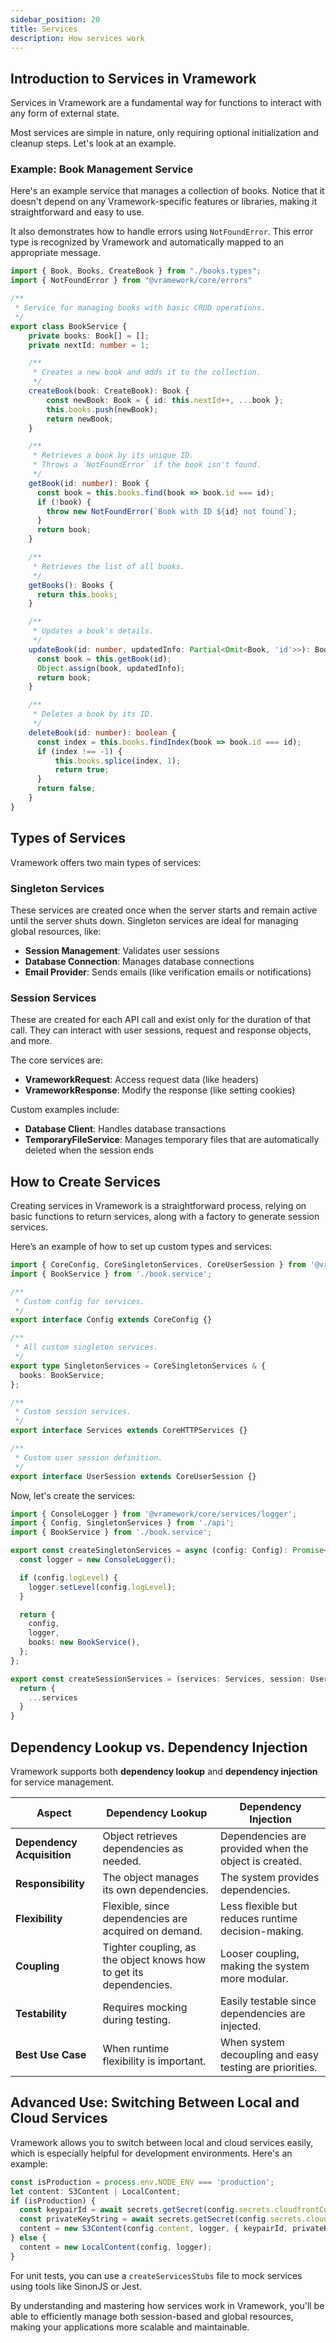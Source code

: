 ```yaml
---
sidebar_position: 20
title: Services  
description: How services work  
---
```


## Introduction to Services in Vramework

Services in Vramework are a fundamental way for functions to interact with any form of external state.

Most services are simple in nature, only requiring optional initialization and cleanup steps. Let's look at an example.

### Example: Book Management Service

Here's an example service that manages a collection of books. Notice that it doesn't depend on any Vramework-specific features or libraries, making it straightforward and easy to use.

It also demonstrates how to handle errors using `NotFoundError`. This error type is recognized by Vramework and automatically mapped to an appropriate message.

```typescript
import { Book, Books, CreateBook } from "./books.types";
import { NotFoundError } from "@vramework/core/errors"

/**
 * Service for managing books with basic CRUD operations.
 */
export class BookService {
    private books: Book[] = [];
    private nextId: number = 1;

    /**
     * Creates a new book and adds it to the collection.
     */
    createBook(book: CreateBook): Book {
        const newBook: Book = { id: this.nextId++, ...book };
        this.books.push(newBook);
        return newBook;
    }

    /**
     * Retrieves a book by its unique ID.
     * Throws a `NotFoundError` if the book isn't found.
     */
    getBook(id: number): Book {
      const book = this.books.find(book => book.id === id);
      if (!book) {
        throw new NotFoundError(`Book with ID ${id} not found`);
      }
      return book;
    }

    /**
     * Retrieves the list of all books.
     */
    getBooks(): Books {
      return this.books;
    }

    /**
     * Updates a book's details.
     */
    updateBook(id: number, updatedInfo: Partial<Omit<Book, 'id'>>): Book {
      const book = this.getBook(id);
      Object.assign(book, updatedInfo);
      return book;
    }

    /**
     * Deletes a book by its ID.
     */
    deleteBook(id: number): boolean {
      const index = this.books.findIndex(book => book.id === id);
      if (index !== -1) {
          this.books.splice(index, 1);
          return true;
      }
      return false;
    }
}
```

## Types of Services

Vramework offers two main types of services:

### Singleton Services

These services are created once when the server starts and remain active until the server shuts down. Singleton services are ideal for managing global resources, like:

- **Session Management**: Validates user sessions
- **Database Connection**: Manages database connections
- **Email Provider**: Sends emails (like verification emails or notifications)

### Session Services

These are created for each API call and exist only for the duration of that call. They can interact with user sessions, request and response objects, and more.

The core services are:

- **VrameworkRequest**: Access request data (like headers)
- **VrameworkResponse**: Modify the response (like setting cookies)

Custom examples include:

- **Database Client**: Handles database transactions
- **TemporaryFileService**: Manages temporary files that are automatically deleted when the session ends

## How to Create Services

Creating services in Vramework is a straightforward process, relying on basic functions to return services, along with a factory to generate session services.

Here’s an example of how to set up custom types and services:

```typescript
import { CoreConfig, CoreSingletonServices, CoreUserSession } from '@vramework/core';
import { BookService } from './book.service';

/**
 * Custom config for services.
 */
export interface Config extends CoreConfig {}

/**
 * All custom singleton services.
 */
export type SingletonServices = CoreSingletonServices & {
  books: BookService;
};

/**
 * Custom session services.
 */
export interface Services extends CoreHTTPServices {}

/**
 * Custom user session definition.
 */
export interface UserSession extends CoreUserSession {}
```

Now, let's create the services:

```typescript
import { ConsoleLogger } from '@vramework/core/services/logger';
import { Config, SingletonServices } from './api';
import { BookService } from './book.service';

export const createSingletonServices = async (config: Config): Promise<SingletonServices> => {
  const logger = new ConsoleLogger();

  if (config.logLevel) {
    logger.setLevel(config.logLevel);
  }

  return {
    config,
    logger,
    books: new BookService(),
  };
};

export const createSessionServices = (services: Services, session: UserSession) => {
  return {
    ...services
  }
}
```

## Dependency Lookup vs. Dependency Injection

Vramework supports both **dependency lookup** and **dependency injection** for service management.

| **Aspect**               | **Dependency Lookup**                                             | **Dependency Injection**                                         |
|--------------------------|------------------------------------------------------------------|------------------------------------------------------------------|
| **Dependency Acquisition**| Object retrieves dependencies as needed.                        | Dependencies are provided when the object is created.            |
| **Responsibility**        | The object manages its own dependencies.                        | The system provides dependencies.                                |
| **Flexibility**           | Flexible, since dependencies are acquired on demand.            | Less flexible but reduces runtime decision-making.               |
| **Coupling**              | Tighter coupling, as the object knows how to get its dependencies. | Looser coupling, making the system more modular.                 |
| **Testability**           | Requires mocking during testing.                                | Easily testable since dependencies are injected.                 |
| **Best Use Case**         | When runtime flexibility is important.                          | When system decoupling and easy testing are priorities.          |

## Advanced Use: Switching Between Local and Cloud Services

Vramework allows you to switch between local and cloud services easily, which is especially helpful for development environments. Here's an example:

```typescript
const isProduction = process.env.NODE_ENV === 'production';
let content: S3Content | LocalContent;
if (isProduction) {
  const keypairId = await secrets.getSecret(config.secrets.cloudfrontContentId);
  const privateKeyString = await secrets.getSecret(config.secrets.cloudfrontContentPrivateKey);
  content = new S3Content(config.content, logger, { keypairId, privateKeyString });
} else {
  content = new LocalContent(config, logger);
}
```

For unit tests, you can use a `createServicesStubs` file to mock services using tools like SinonJS or Jest.

By understanding and mastering how services work in Vramework, you'll be able to efficiently manage both session-based and global resources, making your applications more scalable and maintainable.
